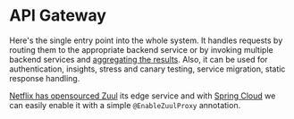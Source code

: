 # API Gateway
Here's the single entry point into the whole system. It handles requests by routing them to the appropriate backend service or by invoking multiple backend services and [aggregating the results](http://techblog.netflix.com/2013/01/optimizing-netflix-api.html). Also, it can be used for authentication, insights, stress and canary testing, service migration, static response handling.

[Netflix has opensourced Zuul](http://techblog.netflix.com/2013/06/announcing-zuul-edge-service-in-cloud.html) its edge service and with [Spring Cloud](http://cloud.spring.io/spring-cloud-netflix/) we can easily enable it with a simple `@EnableZuulProxy` annotation.
